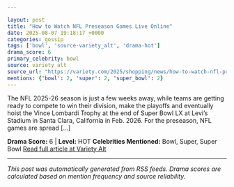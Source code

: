 ```yaml
---

layout: post
title: "How to Watch NFL Preseason Games Live Online"
date: 2025-08-07 19:18:17 +0000
categories: gossip
tags: ['bowl', 'source-variety_alt', 'drama-hot']
drama_score: 6
primary_celebrity: bowl
source: variety_alt
source_url: "https://variety.com/2025/shopping/news/how-to-watch-nfl-preseason-games-online-livestream-1236480652/"
mentions: {'bowl': 2, 'super': 2, 'super_bowl': 2}
---
```


The NFL 2025-26 season is just a few weeks away, while teams are getting ready to compete to win their division, make the playoffs and eventually hoist the Vince Lombardi Trophy at the end of Super Bowl LX at Levi’s Stadium in Santa Clara, California in Feb. 2026. For the preseason, NFL games are spread […]

**Drama Score:** 6 | **Level:** HOT **Celebrities Mentioned:** Bowl, Super, Super Bowl [Read full article at Variety Alt](https://variety.com/2025/shopping/news/how-to-watch-nfl-preseason-games-online-livestream-1236480652/)

---

*This post was automatically generated from RSS feeds. Drama scores are calculated based on mention frequency and source reliability.*